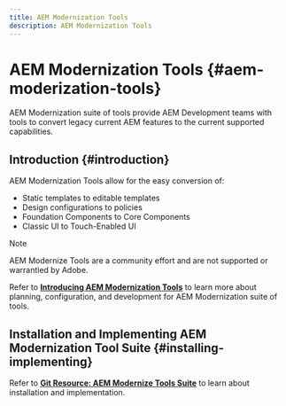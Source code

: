 ```yaml
---
title: AEM Modernization Tools
description: AEM Modernization Tools 
---
```


# AEM Modernization Tools {#aem-moderization-tools}

AEM Modernization suite of tools provide AEM Development teams with tools to convert legacy current AEM features to the current supported capabilities.


## Introduction {#introduction}

AEM Modernization Tools allow for the easy conversion of:

* Static templates to editable templates
* Design configurations to policies
* Foundation Components to Core Components
* Classic UI to Touch-Enabled UI

>[!NOTE]
>AEM Modernize Tools are a community effort and are not supported or warrantied by Adobe.

Refer to **[Introducing AEM Modernization Tools](https://opensource.adobe.com/aem-modernize-tools/)** to learn more about planning, configuration, and  development for AEM Modernization suite of tools.

## Installation and Implementing AEM Modernization Tool Suite {#installing-implementing}

Refer to **[Git Resource: AEM Modernize Tools Suite](https://github.com/adobe/aem-modernize-tools)** to learn about installation and implementation.

